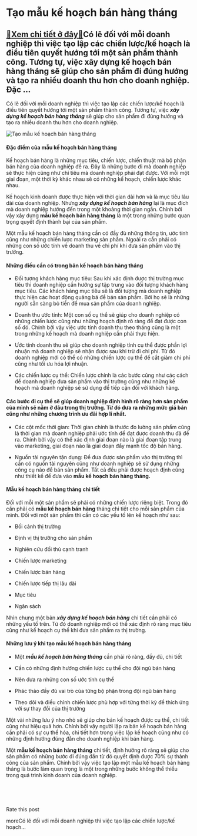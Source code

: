 Tạo mẫu kế hoạch bán hàng tháng
===============================

[:gift:Xem chi tiết ở đây:gift:](https://hddtvn.com/tao-mau-ke-hoach-ban-hang-thang/)Có lẽ đối với mỗi doanh nghiệp thì việc tạo lập các chiến lược/kế hoạch là điều tiên quyết hướng tới một sản phẩm thành công. Tương tự, việc xây dựng kế hoạch bán hàng tháng sẽ giúp cho sản phẩm đi đúng hướng và tạo ra nhiều doanh thu hơn cho doanh nghiệp. Đặc …
----------------------------------------------------------------------------------------------------------------------------------------------------------------------------------------------------------------------------------------------------------------------

Có lẽ đối với mỗi doanh nghiệp thì việc tạo lập các chiến lược/kế hoạch là điều tiên quyết hướng tới một sản phẩm thành công. Tương tự, việc ***xây dựng kế hoạch bán hàng tháng*** sẽ giúp cho sản phẩm đi đúng hướng và tạo ra nhiều doanh thu hơn cho doanh nghiệp.


![Tạo mẫu kế hoạch bán hàng tháng](https://hddtvn.com/wp-content/uploads/2021/01/shopping-cart-with-cardboard-boxes-with-pattern-trading-carts-green-up-arrow_72572-1040.jpg)


#### Đặc điểm của mẫu kế hoạch bán hàng tháng


Kế hoạch bán hàng là những mục tiêu, chiến lược, chiến thuật mà bộ phận bán hàng của doanh nghiệp đề ra. Đây là những bước đi mà doanh nghiệp sẽ thực hiện cũng như chỉ tiêu mà doanh nghiệp phải đạt được. Với mỗi một giai đoạn, một thời kỳ khác nhau sẽ có những kế hoạch, chiến lược khác nhau.


Kế hoạch kinh doanh được thực hiện với thời gian dài hơn và là mục tiêu lâu dài của doanh nghiệp. Nhưng ***xây dựng kế hoạch bán hàng*** lại là mục đích mà doanh nghiệp hướng đến trong một khoảng thời gian ngắn. Chính bởi vậy xây dựng **mẫu kế hoạch bán hàng tháng** là một trong những bước quan trọng quyết định thành bại của sản phẩm.


Một mẫu kế hoạch bán hàng tháng cần có đầy đủ những thông tin, ước tính cũng như những chiến lược marketing sản phẩm. Ngoài ra cần phải có những con số ước tính về doanh thu về chi phí khi đưa sản phẩm vào thị trường.


#### Những điều cần có trong bản kế hoạch bán hàng tháng




* Đối tượng khách hàng mục tiêu: Sau khi xác định được thị trường mục tiêu thì doanh nghiệp cần hướng sự tập trung vào đối tượng khách hàng mục tiêu. Các khách hàng mục tiêu sẽ là đối tượng mà doanh nghiệp thực hiện các hoạt động quảng bá để bán sản phẩm. Bởi họ sẽ là những người sẵn sàng bỏ tiền để mua sản phẩm của doanh nghiệp.

* Doanh thu ước tính: Một con số cụ thể sẽ giúp cho doanh nghiệp có những chiến lược cũng như những hoạch định rõ ràng để đạt được con số đó. Chính bởi vậy việc ước tính doanh thu theo tháng cũng là một trong những kế hoạch mà doanh nghiệp cần phải thực hiện.

* Ước tính doanh thu sẽ giúp cho doanh nghiệp tính cụ thể được phần lợi nhuận mà doanh nghiệp sẽ nhận được sau khi trừ đi chi phí. Từ đó doanh nghiệp mới có thể có những chiến lược cụ thể để cắt giảm chi phí cũng như tối ưu hóa lợi nhuận.





* Các chiến lược cụ thể: Chiến lược chính là các bước cũng như các cách để doanh nghiệp đưa sản phẩm vào thị trường cũng như những kế hoạch mà doanh nghiệp sẽ sử dụng để tiếp cận đối với khách hàng.



#### Các bước đi cụ thể sẽ giúp doanh nghiệp định hình rõ ràng hơn sản phẩm của mình sẽ nằm ở đâu trong thị trường. Từ đó đưa ra những mức giá bán cũng như những chương trình ưu đãi hợp lí nhất.




* Các cột mốc thời gian: Thời gian chính là thước đo lường sản phẩm cũng là thời gian mà doanh nghiệp phải ước tính để đạt được doanh thu đã đề ra. Chính bởi vậy có thể xác định giai đoạn nào là giai đoạn tập trung vào marketing, giai đoạn nào là giai đoạn đẩy mạnh tốc độ bán hàng.

* Nguồn tài nguyên tận dụng: Để đưa được sản phẩm vào thị trường thì cần có nguồn tài nguyên cũng như doanh nghiệp sẽ sử dụng những công cụ nào để bán sản phẩm. Tất cả đều phải được hoạch định cũng như thiết kế để đưa vào **mẫu kế hoạch bán hàng tháng.**



#### Mẫu kế hoạch bán hàng tháng chi tiết


Đối với mỗi một sản phẩm sẽ phải có những chiến lược riêng biệt. Trong đó cần phải có **mẫu kế hoạch bán hàng** tháng chi tiết cho mỗi sản phẩm của mình. Đối với một sản phẩm thì cần có các yếu tố lên kế hoạch như sau:




* Bối cảnh thị trường

* Định vị thị trường cho sản phẩm

* Nghiên cứu đối thủ cạnh tranh

* Chiến lược marketing

* Chiến lược bán hàng

* Chiến lược tiếp thị lâu dài

* Mục tiêu

* Ngân sách



Nhìn chung một bản ***xây dựng kế hoạch bán hàng*** chi tiết cần phải có những yếu tố trên. Từ đó doanh nghiệp mới có thể xác định rõ ràng mục tiêu cũng như kế hoạch cụ thể khi đưa sản phẩm ra thị trường.


#### Những lưu ý khi tạo mẫu kế hoạch bán hàng tháng




* Một ***mẫu kế hoạch bán hàng tháng*** cần phải rõ ràng, đầy đủ, chi tiết

* Cần có những định hướng chiến lược cụ thể cho đội ngũ bán hàng

* Nên đưa ra những con số ước tính cụ thể

* Phác thảo đầy đủ vai trò của từng bộ phận trong đội ngũ bán hàng

* Theo dõi và điều chỉnh chiến lược phù hợp với từng thời kỳ để thích ứng với sự thay đổi của thị trường



Một vài những lưu ý nho nhỏ sẽ giúp cho bản kế hoạch được cụ thể, chi tiết cũng như hiệu quả hơn. Chính bởi vậy người lập ra bản kế hoạch bán hàng cần phải có sự cụ thể hóa, chi tiết hơn trong việc lập kế hoạch cũng như có những định hướng đúng đắn cho doanh nghiệp khi bán hàng.


Một **mẫu kế hoạch bán hàng tháng** chi tiết, định hướng rõ ràng sẽ giúp cho sản phẩm có những bước đi đúng đắn từ đó quyết định được 70% sự thành công của sản phẩm. Chính bởi vậy việc tạo lập một mẫu kế hoạch bán hàng tháng là bước làm quan trọng là một trong những bước không thể thiếu trong quá trình kinh doanh của doanh nghiệp.


 


 








































Rate this post


moreCó lẽ đối với mỗi doanh nghiệp thì việc tạo lập các chiến lược/kế hoạch…

